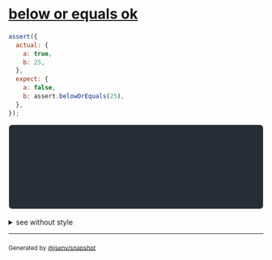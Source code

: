 # [below or equals ok](../../assert_between.test.js#L19)

```js
assert({
  actual: {
    a: true,
    b: 25,
  },
  expect: {
    a: false,
    b: assert.belowOrEquals(25),
  },
});
```

![img](throw.svg)

<details>
  <summary>see without style</summary>

```console
AssertionError: actual and expect are different

actual: {
  a: true,
  b: 25,
}
expect: {
  a: false,
  b: assert.belowOrEquals(25),
}
```

</details>

---
<sub>
  Generated by <a href="https://github.com/jsenv/core/tree/main/packages/independent/snapshot">@jsenv/snapshot</a>
</sub>